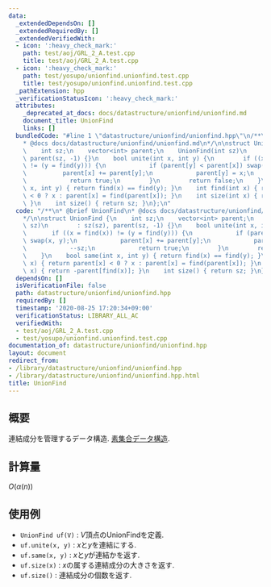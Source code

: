 ```yaml
---
data:
  _extendedDependsOn: []
  _extendedRequiredBy: []
  _extendedVerifiedWith:
  - icon: ':heavy_check_mark:'
    path: test/aoj/GRL_2_A.test.cpp
    title: test/aoj/GRL_2_A.test.cpp
  - icon: ':heavy_check_mark:'
    path: test/yosupo/unionfind.unionfind.test.cpp
    title: test/yosupo/unionfind.unionfind.test.cpp
  _pathExtension: hpp
  _verificationStatusIcon: ':heavy_check_mark:'
  attributes:
    _deprecated_at_docs: docs/datastructure/unionfind/unionfind.md
    document_title: UnionFind
    links: []
  bundledCode: "#line 1 \"datastructure/unionfind/unionfind.hpp\"\n/**\n* @brief UnionFind\n\
    * @docs docs/datastructure/unionfind/unionfind.md\n*/\n\nstruct UnionFind {\n\
    \    int sz;\n    vector<int> parent;\n    UnionFind(int sz)\n        : sz(sz),\
    \ parent(sz, -1) {}\n    bool unite(int x, int y) {\n        if ((x = find(x))\
    \ != (y = find(y))) {\n            if (parent[y] < parent[x]) swap(x, y);\n  \
    \          parent[x] += parent[y];\n            parent[y] = x;\n            --sz;\n\
    \            return true;\n        }\n        return false;\n    }\n    bool same(int\
    \ x, int y) { return find(x) == find(y); }\n    int find(int x) { return parent[x]\
    \ < 0 ? x : parent[x] = find(parent[x]); }\n    int size(int x) { return -parent[find(x)];\
    \ }\n    int size() { return sz; }\n};\n"
  code: "/**\n* @brief UnionFind\n* @docs docs/datastructure/unionfind/unionfind.md\n\
    */\n\nstruct UnionFind {\n    int sz;\n    vector<int> parent;\n    UnionFind(int\
    \ sz)\n        : sz(sz), parent(sz, -1) {}\n    bool unite(int x, int y) {\n \
    \       if ((x = find(x)) != (y = find(y))) {\n            if (parent[y] < parent[x])\
    \ swap(x, y);\n            parent[x] += parent[y];\n            parent[y] = x;\n\
    \            --sz;\n            return true;\n        }\n        return false;\n\
    \    }\n    bool same(int x, int y) { return find(x) == find(y); }\n    int find(int\
    \ x) { return parent[x] < 0 ? x : parent[x] = find(parent[x]); }\n    int size(int\
    \ x) { return -parent[find(x)]; }\n    int size() { return sz; }\n};\n"
  dependsOn: []
  isVerificationFile: false
  path: datastructure/unionfind/unionfind.hpp
  requiredBy: []
  timestamp: '2020-08-25 17:20:34+09:00'
  verificationStatus: LIBRARY_ALL_AC
  verifiedWith:
  - test/aoj/GRL_2_A.test.cpp
  - test/yosupo/unionfind.unionfind.test.cpp
documentation_of: datastructure/unionfind/unionfind.hpp
layout: document
redirect_from:
- /library/datastructure/unionfind/unionfind.hpp
- /library/datastructure/unionfind/unionfind.hpp.html
title: UnionFind
---
```

## 概要

連結成分を管理するデータ構造. [素集合データ構造](https://ja.wikipedia.org/wiki/%E7%B4%A0%E9%9B%86%E5%90%88%E3%83%87%E3%83%BC%E3%82%BF%E6%A7%8B%E9%80%A0).

## 計算量

$O(\alpha (n))$

## 使用例

* `UnionFind uf(V)` : $V$頂点のUnionFindを定義.
* `uf.unite(x, y)` : $x$と$y$を連結にする.
* `uf.same(x, y)` : $x$と$y$が連結かを返す.
* `uf.size(x)` : $x$の属する連結成分の大きさを返す.
* `uf.size()` : 連結成分の個数を返す.
